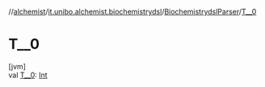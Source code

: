 //[alchemist](../../../index.md)/[it.unibo.alchemist.biochemistrydsl](../index.md)/[BiochemistrydslParser](index.md)/[T__0](-t__0.md)

# T__0

[jvm]\
val [T__0](-t__0.md): [Int](https://kotlinlang.org/api/latest/jvm/stdlib/kotlin/-int/index.html)

